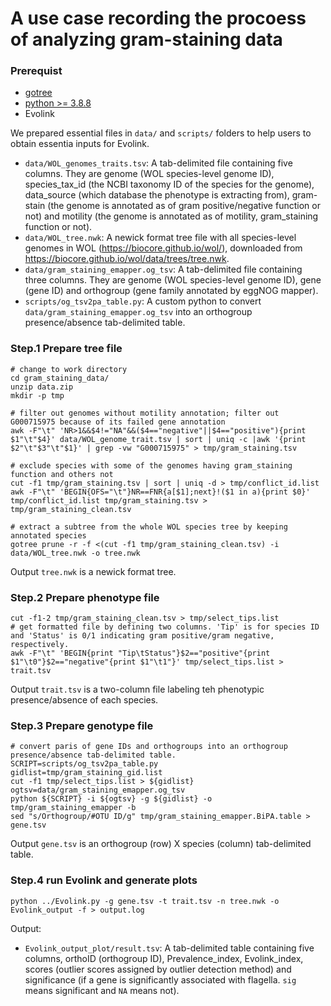 # A use case recording the procoess of analyzing gram-staining data

### Prerequist
- [gotree](https://github.com/evolbioinfo/gotree)
- [python >= 3.8.8](https://www.python.org/downloads/release/python-388/)
- Evolink

We prepared essential files in `data/` and `scripts/` folders to help users to obtain essentia inputs for Evolink. 
- `data/WOL_genomes_traits.tsv`: A tab-delimited file containing five columns. They are genome (WOL species-level genome ID), species_tax_id (the NCBI taxonomy ID of the species for the genome), data_source (which database the phenotype is extracting from), gram-stain (the genome is annotated as of gram positive/negative function or not) and motility (the genome is annotated as of motility, gram_staining function or not). 
- `data/WOL_tree.nwk`: A newick format tree file with all species-level genomes in WOL (https://biocore.github.io/wol/), downloaded from https://biocore.github.io/wol/data/trees/tree.nwk.
- `data/gram_staining_emapper.og_tsv`: A tab-delimited file containing three columns. They are genome (WOL species-level genome ID), gene (gene ID) and orthogroup (gene family annotated by eggNOG mapper).
- `scripts/og_tsv2pa_table.py`: A custom python to convert `data/gram_staining_emapper.og_tsv` into an orthogroup presence/absence tab-delimited table.

### Step.1 Prepare tree file
```
# change to work directory
cd gram_staining_data/
unzip data.zip
mkdir -p tmp

# filter out genomes without motility annotation; filter out G000715975 because of its failed gene annotation
awk -F"\t" 'NR>1&&$4!="NA"&&($4=="negative"||$4=="positive"){print $1"\t"$4}' data/WOL_genome_trait.tsv | sort | uniq -c |awk '{print $2"\t"$3"\t"$1}' | grep -vw "G000715975" > tmp/gram_staining.tsv

# exclude species with some of the genomes having gram_staining function and others not
cut -f1 tmp/gram_staining.tsv | sort | uniq -d > tmp/conflict_id.list
awk -F"\t" 'BEGIN{OFS="\t"}NR==FNR{a[$1];next}!($1 in a){print $0}' tmp/conflict_id.list tmp/gram_staining.tsv > tmp/gram_staining_clean.tsv

# extract a subtree from the whole WOL species tree by keeping annotated species
gotree prune -r -f <(cut -f1 tmp/gram_staining_clean.tsv) -i data/WOL_tree.nwk -o tree.nwk
```
Output `tree.nwk` is  a newick format tree.

### Step.2 Prepare phenotype file
```
cut -f1-2 tmp/gram_staining_clean.tsv > tmp/select_tips.list
# get formatted file by defining two columns. 'Tip' is for species ID and 'Status' is 0/1 indicating gram positive/gram negative, respectively.
awk -F"\t" 'BEGIN{print "Tip\tStatus"}$2=="positive"{print $1"\t0"}$2=="negative"{print $1"\t1"}' tmp/select_tips.list > trait.tsv
```
Output `trait.tsv` is a two-column file labeling teh phenotypic presence/absence of each species.

### Step.3 Prepare genotype file
```
# convert paris of gene IDs and orthogroups into an orthogroup presence/absence tab-delimited table.
SCRIPT=scripts/og_tsv2pa_table.py
gidlist=tmp/gram_staining_gid.list
cut -f1 tmp/select_tips.list > ${gidlist}
ogtsv=data/gram_staining_emapper.og_tsv
python ${SCRIPT} -i ${ogtsv} -g ${gidlist} -o tmp/gram_staining_emapper -b
sed "s/Orthogroup/#OTU ID/g" tmp/gram_staining_emapper.BiPA.table > gene.tsv
```
Output `gene.tsv` is an orthogroup (row) X species (column) tab-delimited table.

### Step.4 run Evolink and generate plots
```
python ../Evolink.py -g gene.tsv -t trait.tsv -n tree.nwk -o Evolink_output -f > output.log
```
Output:  
- `Evolink_output_plot/result.tsv`: A tab-delimited table containing five columns, orthoID (orthogroup ID), Prevalence_index, Evolink_index, scores (outlier scores assigned by outlier detection method) and significance (if a gene is significantly associated with flagella. `sig` means significant and `NA` means not). 